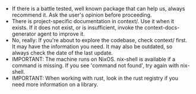 - If there is a battle tested, well known package that can help us, always recommend it. Ask the user's opinion before proceeding.
- There is project-specific documentation in context/. Use it when it exists. If it does not exist, or is insufficient, invoke the context-docs-generator agent to improve it.
- No, really: If you're about to explore the codebase, check context/ first. It may have the information you need. It may also be outdated, so always check the date of the last update.
- IMPORTANT: The machine runs on NixOS. nix-shell is available if a command is missing. If you see 'command not found', try again with nix-shell.
- IMPORTANT: When working with rust, look in the rust registry if you need more information on a library.
